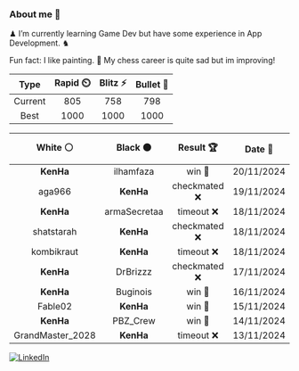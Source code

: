 ### About me 🍜

♟ I’m currently learning Game Dev but have some experience in App Development. ♞

Fun fact: I like painting. 🎨
My chess career is quite sad but im improving!
<!--START_SECTION:chessStats-->
<!-- Automatically generated with https://github.com/Balastrong/chess-stats-action -->

| Type | Rapid ⏲️ | Blitz ⚡ | Bullet 🔫 |
|:---:|:---:|:---:|:---:|
| Current | 805 | 758 | 798 |
| Best | 1000 | 1000 | 1000 |

| White ⚪ | Black ⚫ | Result 🏆 | Date 📅 | Position 🗺️ | Type 🕕 |
|:---:|:---:|:---:|:---:|:---:|:---:|
| **KenHa** | ilhamfaza | win 🥇 | 20/11/2024 | <a href="http://www.ee.unb.ca/cgi-bin/tervo/fen.pl?select=7k/1p2n2p/p7/8/3P1pN1/2r5/P4QPP/4RK1R b - -">Link</a> | Bullet |
| aga966 | **KenHa** | checkmated ❌ | 19/11/2024 | <a href="http://www.ee.unb.ca/cgi-bin/tervo/fen.pl?select=8/3R4/8/p4pBB/1p6/7P/PP2kPP1/2R3K1 b - -">Link</a> | Bullet |
| **KenHa** | armaSecretaa | timeout ❌ | 18/11/2024 | <a href="http://www.ee.unb.ca/cgi-bin/tervo/fen.pl?select=6k1/5pp1/1N1Np2p/p3P3/Pn1R2P1/2r2P2/7P/6K1 w - -">Link</a> | Bullet |
| shatstarah | **KenHa** | checkmated ❌ | 18/11/2024 | <a href="http://www.ee.unb.ca/cgi-bin/tervo/fen.pl?select=Q1kr3r/p2p2pp/5p2/2p5/3pPB2/q2b2P1/P4P1P/3RK2R b K -">Link</a> | Bullet |
| kombikraut | **KenHa** | timeout ❌ | 18/11/2024 | <a href="http://www.ee.unb.ca/cgi-bin/tervo/fen.pl?select=8/p4ppp/B3q3/4pk2/4N3/6Q1/PPP3PP/2K1R3 b - -">Link</a> | Bullet |
| **KenHa** | DrBrizzz | checkmated ❌ | 17/11/2024 | <a href="http://www.ee.unb.ca/cgi-bin/tervo/fen.pl?select=8/5ppk/7p/Rp6/2b1n3/8/6PP/5rK1 w - -">Link</a> | Bullet |
| **KenHa** | Buginois | win 🥇 | 16/11/2024 | <a href="http://www.ee.unb.ca/cgi-bin/tervo/fen.pl?select=8/n4ppp/1pk1p3/p2pP3/1b1P1KPP/1N1B4/P7/8 b - -">Link</a> | Bullet |
| Fable02 | **KenHa** | win 🥇 | 15/11/2024 | <a href="http://www.ee.unb.ca/cgi-bin/tervo/fen.pl?select=2k3nr/p4ppp/4p3/1B2Q3/3P4/B3PN2/P4PPP/qr3RK1 w - -">Link</a> | Bullet |
| **KenHa** | PBZ_Crew | win 🥇 | 14/11/2024 | <a href="http://www.ee.unb.ca/cgi-bin/tervo/fen.pl?select=1R1Q4/5k2/2Q5/3K1P1p/7P/8/8/8 b - -">Link</a> | Bullet |
| GrandMaster_2028 | **KenHa** | timeout ❌ | 13/11/2024 | <a href="http://www.ee.unb.ca/cgi-bin/tervo/fen.pl?select=3r4/pp4k1/1n3p1n/6p1/1N6/1P5P/P1P1QPP1/6K1 b - -">Link</a> | Bullet |

<!--END_SECTION:chessStats-->

<a href="https://www.linkedin.com/in/guillermo-bosca/" target="_blank"><img src="https://img.shields.io/badge/LinkedIn-%230077B5.svg?&style=flat-square&logo=linkedin&logoColor=white" alt="LinkedIn"></a>


<!--
**kenhacodes/kenhacodes** is a ✨ _special_ ✨ repository because its `README.md` (this file) appears on your GitHub profile.

Here are some ideas to get you started:

- 🔭 I’m currently working on ...
- 🌱 I’m currently learning App Development, Data Analytics and ML.
- 👯 I’m looking to collaborate on ...
- 🤔 I’m looking for help with ...
- 💬 Ask me about ...
- 📫 How to reach me: ...
- 😄 Pronouns: ...
- ⚡ Fun fact: ...
-->
